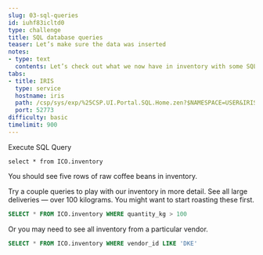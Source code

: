 ```yaml
---
slug: 03-sql-queries
id: iuhf83icltd0
type: challenge
title: SQL database queries
teaser: Let’s make sure the data was inserted
notes:
- type: text
  contents: Let’s check out what we now have in inventory with some SQL queries!
tabs:
- title: IRIS
  type: service
  hostname: iris
  path: /csp/sys/exp/%25CSP.UI.Portal.SQL.Home.zen?$NAMESPACE=USER&IRISUsername=_SYSTEM&IRISPassword=SYS
  port: 52773
difficulty: basic
timelimit: 900
---
```

Execute SQL Query
```
select * from ICO.inventory
```
You should see five rows of raw coffee beans in inventory.

Try a couple queries to play with our inventory in more detail. See all large deliveries — over 100 kilograms. You might want to start roasting these first.
```SQL
SELECT * FROM ICO.inventory WHERE quantity_kg > 100
```

Or you may need to see all inventory from a particular vendor.
```SQL
SELECT * FROM ICO.inventory WHERE vendor_id LIKE 'DKE'
```